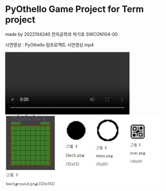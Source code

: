 # PyOthello Game Project for Term project
made by 2022104240 전자공학과 박기호 SWCON104-00

시연영상 : PyOthello 텀프로젝트 시연영상.mp4

<video width="400" controls>
  <source src="src/video05-2.mp4" type="video/mp4">
  Your browser does not support HTML video.
</video>
<img src="src/image01-1.png" alt="image01-1.png">
